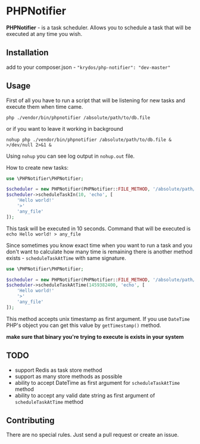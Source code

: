 PHPNotifier
===========

**PHPNotifier** - is a task scheduler. Allows you to schedule a task that will be executed at any time you wish. 

Installation
------------
add to your composer.json - `"krydos/php-notifier": "dev-master"`
 
Usage
-----
First of all you have to run a script that will be listening for new tasks and execute them when time came.

`php ./vendor/bin/phpnotifier /absolute/path/to/db.file`

or if you want to leave it working in background

`nohup php ./vendor/bin/phpnotifier /absolute/path/to/db.file & >/dev/null 2>&1 &`

Using `nohup` you can see log output in `nohup.out` file. 

How to create new tasks:

```php
use \PHPNotifier\PHPNotifier;

$scheduler = new PHPNotifier(PHPNotifier::FILE_METHOD, '/absolute/path/to/db.file');
$scheduler->scheduleTaskIn(10, 'echo', [
    'Hello world!'
    '>'
    'any_file'
]);  
```

This task will be executed in 10 seconds. Command that will be executed is `echo Hello world! > any_file`

Since sometimes you know exact time when you want to run a task and you don't want to calculate how many time is remaining
there is another method exists - `scheduleTaskAtTime` with same signature.

```php
use \PHPNotifier\PHPNotifier;

$scheduler = new PHPNotifier(PHPNotifier::FILE_METHOD, '/absolute/path/to/db.file');
$scheduler->scheduleTaskAtTime(1459382400, 'echo', [
    'Hello world!'
    '>'
    'any_file'
]);  
```

This method accepts unix timestamp as first argument. If you use `DateTime` PHP's object you can get this value by `getTimestamp()` method.

**make sure that binary you're trying to execute is exists in your system**
 
TODO
------
 
* support Redis as task store method
* support as many store methods as possible
* ability to accept DateTime as first argument for `scheduleTaskAtTime` method
* ability to accept any valid date string as first argument of `scheduleTaskAtTime` method
 
 
Contributing
------------
There are no special rules. Just send a pull request or create an issue. 
 
 